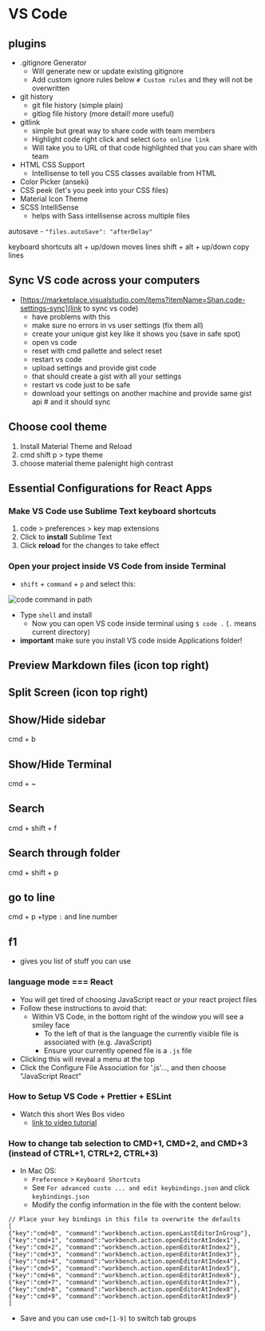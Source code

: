 # VS Code
## plugins
* .gitignore Generator
    - Will generate new or update existing gitignore
    - Add custom ignore rules below `# Custom rules` and they will not be overwritten
* git history
    - git file history (simple plain)
    - gitlog file history (more detail! more useful)
* gitlink
    - simple but great way to share code with team members
    - Highlight code right click and select `Goto online link`
    - Will take you to URL of that code highlighted that you can share with team
* HTML CSS Support
    - Intellisense to tell you CSS classes available from HTML
* Color Picker (anseki)
* CSS peek (let's you peek into your CSS files)
* Material Icon Theme
* SCSS IntelliSense
    - helps with Sass intellisense across multiple files

autosave - `"files.autoSave": "afterDelay"`

keyboard shortcuts
alt + up/down moves lines
shift + alt + up/down copy lines

## Sync VS code across your computers
* [https://marketplace.visualstudio.com/items?itemName=Shan.code-settings-sync](link to sync vs code)
    - have problems with this
    - make sure no errors in vs user settings (fix them all)
    - create your unique gist key like it shows you (save in safe spot)
    - open vs code
    - reset with cmd pallette and select reset
    - restart vs code
    - upload settings and provide gist code
    - that should create a gist with all your settings
    - restart vs code just to be safe
    - download your settings on another machine and provide same gist api # and it should sync

## Choose cool theme
1. Install Material Theme and Reload
2. cmd shift p > type theme
3. choose material theme palenight high contrast

## Essential Configurations for React Apps

### Make VS Code use Sublime Text keyboard shortcuts
1. code > preferences > key map extensions
2. Click to **install** Sublime Text
3. Click **reload** for the changes to take effect

### Open your project inside VS Code from inside Terminal
* `shift` + `command` + `p` and select this:

![code command in path](https://i.imgur.com/pyuAEdH.png)

* Type `shell` and install
    - Now you can open VS code inside terminal using `$ code .` (`.` means current directory)
* **important** make sure you install VS code inside Applications folder!

## Preview Markdown files (icon top right)

## Split Screen (icon top right)

## Show/Hide sidebar
cmd + b

## Show/Hide Terminal
cmd + ~

## Search
cmd + shift + f

## Search through folder
cmd + shift + p

## go to line
cmd + p +type `:` and line number

## f1
* gives you list of stuff you can use

### language mode === React
* You will get tired of choosing JavaScript react or your react project files
* Follow these instructions to avoid that:
    - Within VS Code, in the bottom right of the window you will see a smiley face
        + To the left of that is the language the currently visible file is associated with (e.g. JavaScript)
        + Ensure your currently opened file is a `.js` file
* Clicking this will reveal a menu at the top
* Click the Configure File Association for '.js'..., and then choose "JavaScript React"

### How to Setup VS Code + Prettier + ESLint
* Watch this short Wes Bos video
    - [link to video tutorial](https://www.youtube.com/watch?v=YIvjKId9m2c)

### How to change tab selection to CMD+1, CMD+2, and CMD+3 (instead of CTRL+1, CTRL+2, CTRL+3)
* In Mac OS:
    - `Preference` > `Keyboard Shortcuts`
    - See `For advanced custo ... and edit keybindings.json` and click `keybindings.json`
    - Modify the config information in the file with the content below:

```
// Place your key bindings in this file to overwrite the defaults
[ 
{"key":"cmd+0", "command":"workbench.action.openLastEditorInGroup"},
{"key":"cmd+1", "command":"workbench.action.openEditorAtIndex1"}, 
{"key":"cmd+2", "command":"workbench.action.openEditorAtIndex2"}, 
{"key":"cmd+3", "command":"workbench.action.openEditorAtIndex3"},
{"key":"cmd+4", "command":"workbench.action.openEditorAtIndex4"}, 
{"key":"cmd+5", "command":"workbench.action.openEditorAtIndex5"}, 
{"key":"cmd+6", "command":"workbench.action.openEditorAtIndex6"},
{"key":"cmd+7", "command":"workbench.action.openEditorAtIndex7"},
{"key":"cmd+8", "command":"workbench.action.openEditorAtIndex8"}, 
{"key":"cmd+9", "command":"workbench.action.openEditorAtIndex9"}
]
```

* Save and you can use `cmd+[1-9]` to switch tab groups
